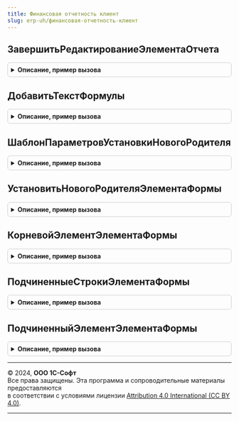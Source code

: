 ```yaml
---
title: Финансовая отчетность клиент
slug: erp-uh/финансовая-отчетность-клиент
---
```



## ЗавершитьРедактированиеЭлементаОтчета
<details style="margin: 1em 0; padding: 0.5em; border: 1px solid #ccc; border-radius: 6px;">

<summary style="font-weight: bold; cursor: pointer;">Описание, пример вызова</summary>

```bsl

// Процедура выполняет завершение редактирование элемента бюджетного отчета
//
// Параметры:
//  Форма - РасширениеУправляемойФормыДляОбъектов - форма элемента.
//  ДополнительныеСведения - Структура - дополнительные сведения для возврата в форму-владельца.
//
Процедура ЗавершитьРедактированиеЭлементаОтчета(Форма, ДополнительныеСведения = Неопределено) Экспорт
```

Пример вызова
```bsl
ФинансоваяОтчетностьКлиент.ЗавершитьРедактированиеЭлементаОтчета(Форма, ДополнительныеСведения);
```
</details>

## ДобавитьТекстФормулы
<details style="margin: 1em 0; padding: 0.5em; border: 1px solid #ccc; border-radius: 6px;">

<summary style="font-weight: bold; cursor: pointer;">Описание, пример вызова</summary>

```bsl

// Процедура добавляет новые операнды в текст формулы
//
// Параметры:
//  Форма  - ФормаКлиентскогоПриложения - форма конструктора формул
//  НовыеОперанды - Массив из ДанныеФормыЭлементКоллекции - массив добавленных строк таблицы операндов:
//   *Идентификатор - Строка - Идентификатор операнда.
//
Процедура ДобавитьТекстФормулы(Форма, НовыеОперанды) Экспорт
```

Пример вызова
```bsl
ФинансоваяОтчетностьКлиент.ДобавитьТекстФормулы(Форма, НовыеОперанды) 
```
</details>

## ШаблонПараметровУстановкиНовогоРодителя
<details style="margin: 1em 0; padding: 0.5em; border: 1px solid #ccc; border-radius: 6px;">

<summary style="font-weight: bold; cursor: pointer;">Описание, пример вызова</summary>

```bsl

//++ НЕ УТ

// Возвращает структуру параметров установки нового родителя.
//
// Возвращаемое значение:
// 	Структура - Структура параметров установки нового родителя.
//
Функция ШаблонПараметровУстановкиНовогоРодителя() Экспорт
```

Пример вызова
```bsl
Результат = ФинансоваяОтчетностьКлиент.ШаблонПараметровУстановкиНовогоРодителя() 
```
</details>

## УстановитьНовогоРодителяЭлементаФормы
<details style="margin: 1em 0; padding: 0.5em; border: 1px solid #ccc; border-radius: 6px;">

<summary style="font-weight: bold; cursor: pointer;">Описание, пример вызова</summary>

```bsl

// Переносит строку и все ее подчиненные элементы в новую ветку дерева.
//
//	Параметры:
//		ТекущаяСтрока - ДанныеФормыЭлементДерева, СтрокаДереваЗначений - строка дерева элементов отчета
//		НовыйРодитель - ДанныеФормыЭлементДерева, СтрокаДереваЗначений - новая родительская ветка дерева элементов отчета
//		ПараметрыУстановкиРодителя - Структура - Структура параметров со свойствами:
//			*ЭтоСохраненные - Булево - флаг показывающий, что это строки дерева сохраненных элементов
//			*КонтрольЗацикливания - Булево - флаг определяющий выполнение контроля зацикливания строк
//			*ИдентификаторФормы - УникальныйИдентификатор - уникальный идентификатор формы во временной хранилище
//			                                               которой необходимо поместить данные элемента.
//			*Копирование - Булево - Флаг копирования элемента.
//			*ПараметрыИдентификаторов - Структура - Структура, содержащая параметры идентификаторов.
//
Процедура УстановитьНовогоРодителяЭлементаФормы(ТекущаяСтрока, НовыйРодитель, ПараметрыУстановкиРодителя) Экспорт
```

Пример вызова
```bsl
ФинансоваяОтчетностьКлиент.УстановитьНовогоРодителяЭлементаФормы(ТекущаяСтрока, НовыйРодитель, ПараметрыУстановкиРодителя) 
```
</details>

## КорневойЭлементЭлементаФормы
<details style="margin: 1em 0; padding: 0.5em; border: 1px solid #ccc; border-radius: 6px;">

<summary style="font-weight: bold; cursor: pointer;">Описание, пример вызова</summary>

```bsl

// Находит ближайший вверх по иерархии родительский элемент заданного вида.
// Параметры:
//	Дерево - ДанныеФормыДерево, ДанныеФормыЭлементДерева - элемент дерева для которого необходимо определить родительский элемент
//					если заданно дерево то результат будет определяться среди подчиненных строк первого уровня.
//	ВидКорневогоЭлемента - ПеречислениеСсылка.ВидыЭлементовФинансовогоОтчета - вид родителя.
//
//	Возвращаемое значение:
//		ДанныеФормыЭлементДерева - корневой элемент.
//		СтрокаДереваЗначений - корневой элемент.
//
Функция КорневойЭлементЭлементаФормы(Дерево, ВидКорневогоЭлемента = Неопределено) Экспорт
```

Пример вызова
```bsl
Результат = ФинансоваяОтчетностьКлиент.КорневойЭлементЭлементаФормы(Дерево, ВидКорневогоЭлемента);
```
</details>

## ПодчиненныеСтрокиЭлементаФормы
<details style="margin: 1em 0; padding: 0.5em; border: 1px solid #ccc; border-radius: 6px;">

<summary style="font-weight: bold; cursor: pointer;">Описание, пример вызова</summary>

```bsl

//-- НЕ УТ

// Возвращает в зависимости от типа, коллекцию подчиненных элементов первого уровня переданной строки дерева элементов отчета.
//
//	Параметры:
//		СтрокаДерева - ДанныеФормыЭлементДерева, СтрокаДереваЗначений, КоллекцияСтрокДереваЗначений, ДанныеФормыДерево - строка дерева элементов отчета.
//
//	Возвращаемое значение:
//		ДанныеФормыКоллекцияЭлементовДерева - коллекция подчиненных строк.
//		КоллекцияСтрокДереваЗначений - коллекция подчиненных строк.
//
Функция ПодчиненныеСтрокиЭлементаФормы(СтрокаДерева) Экспорт
```

Пример вызова
```bsl
Результат = ФинансоваяОтчетностьКлиент.ПодчиненныеСтрокиЭлементаФормы(СтрокаДерева) 
```
</details>

## ПодчиненныйЭлементЭлементаФормы
<details style="margin: 1em 0; padding: 0.5em; border: 1px solid #ccc; border-radius: 6px;">

<summary style="font-weight: bold; cursor: pointer;">Описание, пример вызова</summary>

```bsl

// Находит ближайший вниз по иерархии элемент по значению заданного реквизита.
//
// Параметры:
//	Дерево - ДанныеФормыДерево, ДанныеФормыЭлементДерева - элемент дерева или строка дерева в котором необходимо произвести поиск
//	ИмяРеквизита - Строка - имя реквизита дерева значение которого сравнивается с заданным для поиска
//	ЗначениеРеквизита - Произвольный - значение реквизита дерева которое необходимо найти.
//
// Возвращаемое значение:
//	ДанныеФормыЭлементДерева, СтрокаДереваЗначений - подчиненный элемент.
//
Функция ПодчиненныйЭлементЭлементаФормы(Дерево, ИмяРеквизита, ЗначениеРеквизита) Экспорт
```

Пример вызова
```bsl
Результат = ФинансоваяОтчетностьКлиент.ПодчиненныйЭлементЭлементаФормы(Дерево, ИмяРеквизита, ЗначениеРеквизита) 
```
</details>

---

© 2024, **ООО 1С-Софт**  
Все права защищены. Эта программа и сопроводительные материалы предоставляются  
в соответствии с условиями лицензии [Attribution 4.0 International (CC BY 4.0)](https://creativecommons.org/licenses/by/4.0/legalcode).

---

